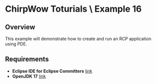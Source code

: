 # ChirpWow Toturials \ Example 16

## Overview
This example will demonstrate how to create and run an RCP application using PDE.

## Requirements
* **Eclipse IDE for Eclipse Committers** [link](https://www.eclipse.org/downloads/)
* **OpenJDK 17** [link](https://adoptium.net/)
